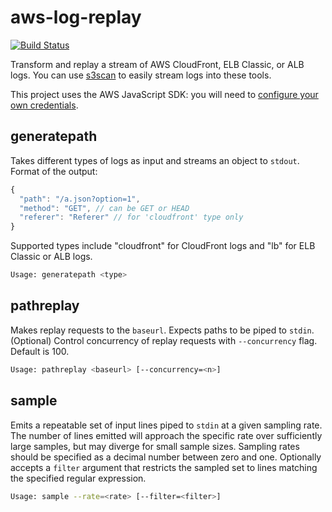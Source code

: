 # aws-log-replay

[![Build Status](https://travis-ci.org/mapbox/aws-log-replay.svg?branch=master)](https://travis-ci.org/mapbox/aws-log-replay)

Transform and replay a stream of AWS CloudFront, ELB Classic, or ALB logs. You can use [s3scan](https://github.com/mapbox/s3scan) to easily stream logs into these tools.

This project uses the AWS JavaScript SDK: you will need to [configure your own credentials](http://docs.aws.amazon.com/AWSJavaScriptSDK/guide/node-configuring.html).

## generatepath

Takes different types of logs as input and streams  an object to `stdout`. Format of the output:
```js
{
  "path": "/a.json?option=1", 
  "method": "GET", // can be GET or HEAD
  "referer": "Referer" // for 'cloudfront' type only
}
```
Supported types include "cloudfront" for CloudFront logs and "lb" for ELB Classic or ALB logs.

```sh
Usage: generatepath <type>
```

## pathreplay

Makes replay requests to the `baseurl`. Expects paths to be piped to `stdin`. (Optional) Control concurrency of replay requests with `--concurrency` flag. Default is 100.

```sh
Usage: pathreplay <baseurl> [--concurrency=<n>]
```

## sample

Emits a repeatable set of input lines piped to `stdin` at a given sampling rate. The number of lines emitted will approach the specific rate over sufficiently large samples, but may diverge for small sample sizes. Sampling rates should be specified as a decimal number between zero and one. Optionally accepts a `filter` argument that restricts the sampled set to lines matching the specified regular expression.

```sh
Usage: sample --rate=<rate> [--filter=<filter>]
```
